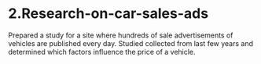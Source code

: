 # 2.Research-on-car-sales-ads
Prepared a study for a site where hundreds of sale advertisements of vehicles are published every day. Studied collected from last few years and determined which factors influence the price of a vehicle.
